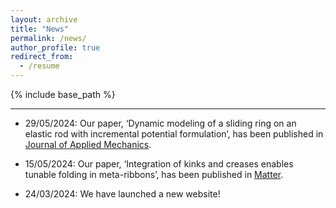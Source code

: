 ```yaml
---
layout: archive
title: "News"
permalink: /news/
author_profile: true
redirect_from:
  - /resume
---
```


{% include base_path %}

---


* 29/05/2024: Our paper, ‘Dynamic modeling of a sliding ring on an elastic rod with incremental potential formulation’, has been published in [Journal of Applied Mechanics](https://doi.org/10.1115/1.4065625).
  
* 15/05/2024: Our paper, ‘Integration of kinks and creases enables tunable folding in meta-ribbons’, has been published in [Matter](https://www.cell.com/matter/fulltext/S2590-2385(24)00204-2).

* 24/03/2024: We have launched a new website!
